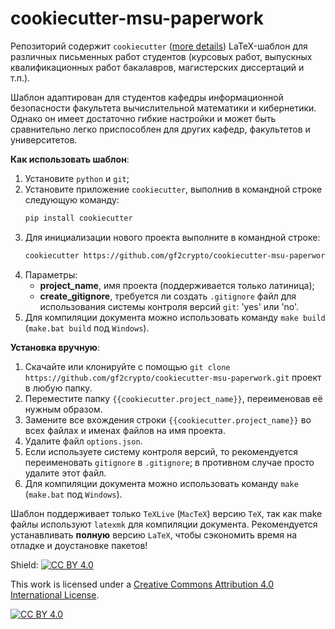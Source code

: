 # cookiecutter-msu-paperwork

Репозиторий содержит `cookiecutter` ([more details](https://cookiecutter.readthedocs.io/en/latest/)) LaTeX-шаблон для различных письменных работ студентов (курсовых работ, выпускных квалификационных работ бакалавров, магистерских диссертаций и т.п.).

Шаблон адаптирован для студентов кафедры информационной безопасности факультета вычислительной математики и кибернетики. Однако он имеет достаточно гибкие настройки и может быть сравнительно легко приспособлен для других кафедр, факультетов и университетов.

__Как использовать шаблон__:
1. Установите `python` и `git`;
2. Установите приложение `cookiecutter`, выполнив в командной строке следующую команду:
   ```bash
   pip install cookiecutter
   ```
4. Для инициализации нового проекта выполните в командной строке:
   ```bash
   cookiecutter https://github.com/gf2crypto/cookiecutter-msu-paperwork.git
   ```
5. Параметры:
     - **project_name**, имя проекта (поддерживается только латиница);
     - **create_gitignore**, требуется ли создать `.gitignore` файл для использования системы контроля версий `git`: 'yes' или 'no'.
6. Для компиляции документа можно использовать команду `make build` (`make.bat build` под `Windows`).

__Установка вручную__:
1. Скачайте или клонируйте с помощью `git clone https://github.com/gf2crypto/cookiecutter-msu-paperwork.git` проект в любую папку.
2. Переместите папку `{{cookiecutter.project_name}}`, переименовав её нужным образом.
3. Замените все вхождения строки `{{cookiecutter.project_name}}` во всех файлах и именах файлов на имя проекта.
4. Удалите файл `options.json`.
5. Если используете систему контроля версий, то рекомендуется переименовать `gitignore` в `.gitignore`; в противном случае просто удалите этот файл.
6. Для компиляции документа можно использовать команду `make` (`make.bat` под `Windows`).

Шаблон поддерживает только `TeXLive` (`MacTeX`) версию `TeX`, так как make файлы используют `latexmk` для компиляции документа. Рекомендуется устанавливать __полную__ версию `LaTeX`, чтобы сэкономить время на отладке и доустановке пакетов!

Shield: [![CC BY 4.0][cc-by-shield]][cc-by]

This work is licensed under a [Creative Commons Attribution 4.0 International
License][cc-by].

[![CC BY 4.0][cc-by-image]][cc-by]

[cc-by]: http://creativecommons.org/licenses/by/4.0/
[cc-by-image]: https://i.creativecommons.org/l/by/4.0/88x31.png
[cc-by-shield]: https://img.shields.io/badge/License-CC%20BY%204.0-lightgrey.svg
